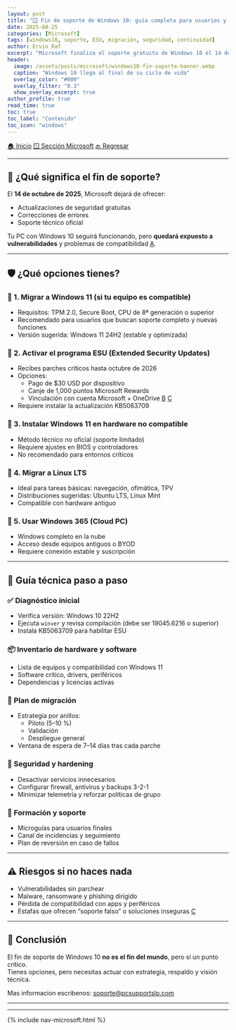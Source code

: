 ```yaml
---
layout: post
title: "🪟 Fin de soporte de Windows 10: guía completa para usuarios y equipos IT"
date: 2025-08-25
categories: [Microsoft]
tags: [windows10, soporte, ESU, migración, seguridad, continuidad]
author: Ervin Raf
excerpt: "Microsoft finaliza el soporte gratuito de Windows 10 el 14 de octubre de 2025. Esta guía te ayuda a decidir qué hacer, cómo protegerte y qué alternativas existen."
header:
  image: /assets/posts/microsoft/windows10-fin-soporte-banner.webp
  caption: "Windows 10 llega al final de su ciclo de vida"
  overlay_color: "#000"
  overlay_filter: "0.3"
  show_overlay_excerpt: true
author_profile: true
read_time: true
toc: true
toc_label: "Contenido"
toc_icon: "windows"
---
```


<div class="post-nav">
  <a href="/" class="nav-btn">🏠 Inicio</a>
  <a href="/microsoft/" class="nav-btn">🪟 Sección Microsoft</a>
  <a href="javascript:history.back()" class="nav-btn">🔙 Regresar</a>
</div>

---

## 📅 ¿Qué significa el fin de soporte?

El **14 de octubre de 2025**, Microsoft dejará de ofrecer:

- Actualizaciones de seguridad gratuitas
- Correcciones de errores
- Soporte técnico oficial

Tu PC con Windows 10 seguirá funcionando, pero **quedará expuesto a vulnerabilidades** y problemas de compatibilidad [A](https://www.microsoft.com/es-mx/windows/end-of-support?copilot_analytics_metadata=eyJldmVudEluZm9fY2xpY2tEZXN0aW5hdGlvbiI6Imh0dHBzOlwvXC93d3cubWljcm9zb2Z0LmNvbVwvZXMtbXhcL3dpbmRvd3NcL2VuZC1vZi1zdXBwb3J0IiwiZXZlbnRJbmZvX2NsaWNrU291cmNlIjoiY2l0YXRpb25MaW5rIiwiZXZlbnRJbmZvX2NvbnZlcnNhdGlvbklkIjoiN0hYc05XdnVFeDRXVXhaa0d4ajJCIiwiZXZlbnRJbmZvX21lc3NhZ2VJZCI6ImZwZWpaZ2FrZEZNZURZRWJOTld5UyJ9&citationMarker=9F742443-6C92-4C44-BF58-8F5A7C53B6F1).

---

## 🛡️ ¿Qué opciones tienes?

### 🔹 1. Migrar a Windows 11 (si tu equipo es compatible)

- Requisitos: TPM 2.0, Secure Boot, CPU de 8ª generación o superior
- Recomendado para usuarios que buscan soporte completo y nuevas funciones
- Versión sugerida: Windows 11 24H2 (estable y optimizada)

### 🔹 2. Activar el programa ESU (Extended Security Updates)

- Recibes parches críticos hasta octubre de 2026
- Opciones:
  - Pago de $30 USD por dispositivo
  - Canje de 1,000 puntos Microsoft Rewards
  - Vinculación con cuenta Microsoft + OneDrive [B](https://www.alhaurindelatorre.com/windows-10-no-es-el-fin-del-mundo-guia-practica-2025-para-empresas-y-hogares/?copilot_analytics_metadata=eyJldmVudEluZm9fY2xpY2tTb3VyY2UiOiJjaXRhdGlvbkxpbmsiLCJldmVudEluZm9fY2xpY2tEZXN0aW5hdGlvbiI6Imh0dHBzOlwvXC93d3cuYWxoYXVyaW5kZWxhdG9ycmUuY29tXC93aW5kb3dzLTEwLW5vLWVzLWVsLWZpbi1kZWwtbXVuZG8tZ3VpYS1wcmFjdGljYS0yMDI1LXBhcmEtZW1wcmVzYXMteS1ob2dhcmVzXC8iLCJldmVudEluZm9fbWVzc2FnZUlkIjoiZnBlalpnYWtkRk1lRFlFYk5OV3lTIiwiZXZlbnRJbmZvX2NvbnZlcnNhdGlvbklkIjoiN0hYc05XdnVFeDRXVXhaa0d4ajJCIn0%3D&citationMarker=9F742443-6C92-4C44-BF58-8F5A7C53B6F1) [C](https://tabletzona.es/windows-10-ante-el-fin-del-soporte-opciones-problemas-y-debate/?copilot_analytics_metadata=eyJldmVudEluZm9fY2xpY2tEZXN0aW5hdGlvbiI6Imh0dHBzOlwvXC90YWJsZXR6b25hLmVzXC93aW5kb3dzLTEwLWFudGUtZWwtZmluLWRlbC1zb3BvcnRlLW9wY2lvbmVzLXByb2JsZW1hcy15LWRlYmF0ZVwvIiwiZXZlbnRJbmZvX21lc3NhZ2VJZCI6ImZwZWpaZ2FrZEZNZURZRWJOTld5UyIsImV2ZW50SW5mb19jbGlja1NvdXJjZSI6ImNpdGF0aW9uTGluayIsImV2ZW50SW5mb19jb252ZXJzYXRpb25JZCI6IjdIWHNOV3Z1RXg0V1V4WmtHeGoyQiJ9&citationMarker=9F742443-6C92-4C44-BF58-8F5A7C53B6F1)
- Requiere instalar la actualización KB5063709

### 🔹 3. Instalar Windows 11 en hardware no compatible

- Método técnico no oficial (soporte limitado)
- Requiere ajustes en BIOS y controladores
- No recomendado para entornos críticos

### 🔹 4. Migrar a Linux LTS

- Ideal para tareas básicas: navegación, ofimática, TPV
- Distribuciones sugeridas: Ubuntu LTS, Linux Mint
- Compatible con hardware antiguo

### 🔹 5. Usar Windows 365 (Cloud PC)

- Windows completo en la nube
- Acceso desde equipos antiguos o BYOD
- Requiere conexión estable y suscripción

---

## 🧠 Guía técnica paso a paso

### ✅ Diagnóstico inicial

- Verifica versión: Windows 10 22H2
- Ejecuta `winver` y revisa compilación (debe ser 19045.6216 o superior)
- Instala KB5063709 para habilitar ESU

### 📦 Inventario de hardware y software

- Lista de equipos y compatibilidad con Windows 11
- Software crítico, drivers, periféricos
- Dependencias y licencias activas

### 🔁 Plan de migración

- Estrategia por anillos:
  - Piloto (5–10 %)
  - Validación
  - Despliegue general
- Ventana de espera de 7–14 días tras cada parche

### 🔐 Seguridad y hardening

- Desactivar servicios innecesarios
- Configurar firewall, antivirus y backups 3-2-1
- Minimizar telemetría y reforzar políticas de grupo

### 🧩 Formación y soporte

- Microguías para usuarios finales
- Canal de incidencias y seguimiento
- Plan de reversión en caso de fallos

---

## ⚠️ Riesgos si no haces nada

- Vulnerabilidades sin parchear
- Malware, ransomware y phishing dirigido
- Pérdida de compatibilidad con apps y periféricos
- Estafas que ofrecen “soporte falso” o soluciones inseguras [C](https://tabletzona.es/windows-10-ante-el-fin-del-soporte-opciones-problemas-y-debate/?copilot_analytics_metadata=eyJldmVudEluZm9fY29udmVyc2F0aW9uSWQiOiI3SFhzTld2dUV4NFdVeFprR3hqMkIiLCJldmVudEluZm9fY2xpY2tTb3VyY2UiOiJjaXRhdGlvbkxpbmsiLCJldmVudEluZm9fY2xpY2tEZXN0aW5hdGlvbiI6Imh0dHBzOlwvXC90YWJsZXR6b25hLmVzXC93aW5kb3dzLTEwLWFudGUtZWwtZmluLWRlbC1zb3BvcnRlLW9wY2lvbmVzLXByb2JsZW1hcy15LWRlYmF0ZVwvIiwiZXZlbnRJbmZvX21lc3NhZ2VJZCI6ImZwZWpaZ2FrZEZNZURZRWJOTld5UyJ9&citationMarker=9F742443-6C92-4C44-BF58-8F5A7C53B6F1)

---

## 📣 Conclusión

El fin de soporte de Windows 10 **no es el fin del mundo**, pero sí un punto crítico.  
Tienes opciones, pero necesitas actuar con estrategia, respaldo y visión técnica.

Mas informacion escribenos: soporte@pcsupportslp.com

---


---

{% include nav-microsoft.html %}

